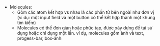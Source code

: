 - Molecules:
  -  Gồm các atom kết hợp vs nhau là các phần tử bên ngoài như đơn vị (ví dụ: một input field và một button có thể kết hợp thành một khung tìm kiếm)
  -  Molecules có thể đơn giản hoặc phức tạp, được xây dựng để tái sử dụng hoặc chỉ dụng một lần. ví dụ, molecules gồm ảnh và text, progess-bar, box-ảnh